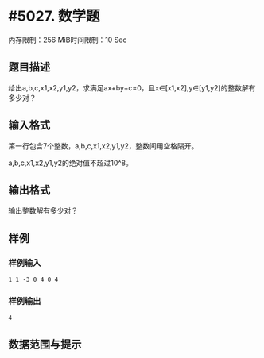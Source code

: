 # #5027. 数学题

内存限制：256 MiB时间限制：10 Sec

## 题目描述

给出a,b,c,x1,x2,y1,y2，求满足ax+by+c=0，且x&isin;[x1,x2],y&isin;[y1,y2]的整数解有多少对？

## 输入格式

第一行包含7个整数，a,b,c,x1,x2,y1,y2，整数间用空格隔开。

a,b,c,x1,x2,y1,y2的绝对值不超过10^8。

## 输出格式

输出整数解有多少对？

## 样例

### 样例输入

    
    1 1 -3 0 4 0 4
    

### 样例输出

    
    4
    

## 数据范围与提示
